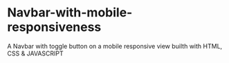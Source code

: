 # Navbar-with-mobile-responsiveness
A Navbar with toggle button on a mobile responsive view  builth with HTML, CSS &amp; JAVASCRIPT
